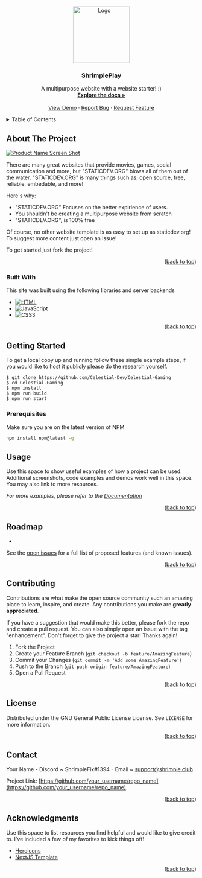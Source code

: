 <a name="readme-top"></a>

<br />
<div align="center">
  <a href="https://g.shrimple.club/">
    <img src="https://g.shrimple.club/imgs/favicon.ico" alt="Logo" width="150" height="150">
  </a>

  <h3 align="center">ShrimplePlay</h3>

  <p align="center">
    A multipurpose website with a website starter! :)
    <br />
    <a href="https://github.com/fmkash/staticdev.org"><strong>Explore the docs »</strong></a>
    <br />
    <br />
    <a href="https://github.com/othneildrew/Best-README-Template">View Demo</a>
    ·
    <a href="https://github.com/fmkash/staticdev.org/issues">Report Bug</a>
    ·
    <a href="https://github.com/fmkash/staticdev.org/issues">Request Feature</a>
  </p>
</div>



<!-- TABLE OF CONTENTS -->
<details>
  <summary>Table of Contents</summary>
  <ol>
    <li>
      <a href="#about-the-project">About The Project</a>
      <ul>
        <li><a href="#built-with">Built With</a></li>
      </ul>
    </li>
    <li>
      <a href="#getting-started">Getting Started</a>
      <ul>
        <li><a href="#prerequisites">Prerequisites</a></li>
      </ul>
    </li>
    <li><a href="#usage">Usage</a></li>
    <li><a href="#roadmap">Roadmap</a></li>
    <li><a href="#contributing">Contributing</a></li>
    <li><a href="#license">License</a></li>
    <li><a href="#contact">Contact</a></li>
    <li><a href="#acknowledgments">Acknowledgments</a></li>
  </ol>
</details>



<!-- ABOUT THE PROJECT -->
## About The Project

[![Product Name Screen Shot][product-screenshot]](https://example.com)

There are many great websites that provide movies, games, social communication and more, but "STATICDEV.ORG" blows all of them out of the water. "STATICDEV.ORG" is many things such as; open source, free, reliable, embedable, and more!

Here's why:
* "STATICDEV.ORG" Focuses on the better expirience of users.
* You shouldn't be creating a multipurpose website from scratch
* "STATICDEV.ORG", is 100% free

Of course, no other website template is as easy to set up as staticdev.org! To suggest more content just open an issue!

To get started just fork the project!

<p align="right">(<a href="#readme-top" style="scroll-behavior: smooth;">back to top</a>)</p>



### Built With

This site was built using the following libraries and server backends

* [![HTML][HTML5]][Next.js]
* ![JavaScript](https://img.shields.io/badge/javascript-%23323330.svg?style=for-the-badge&logo=javascript&logoColor=%23F7DF1E)
* ![CSS3](https://img.shields.io/badge/css3-%231572B6.svg?style=for-the-badge&logo=css3&logoColor=white)

<p align="right">(<a href="#readme-top" style="scroll-behavior: smooth;">back to top</a>)</p>



<!-- GETTING STARTED -->
## Getting Started
To get a local copy up and running follow these simple example steps, if you would like to host it publicly please do the research yourself.
```
$ git clone https://github.com/Celestial-Dev/Celestial-Gaming
$ cd Celestial-Gaming
$ npm install
$ npm run build
$ npm run start
```

### Prerequisites
Make sure you are on the latest version of NPM

  ```sh
  npm install npm@latest -g
  ```

<!-- USAGE EXAMPLES -->
## Usage

Use this space to show useful examples of how a project can be used. Additional screenshots, code examples and demos work well in this space. You may also link to more resources.

_For more examples, please refer to the [Documentation](https://example.com)_

<p align="right">(<a href="#readme-top" style="scroll-behavior: smooth;">back to top</a>)</p>



<!-- ROADMAP -->
## Roadmap

- 

See the [open issues](https://github.com/othneildrew/Best-README-Template/issues) for a full list of proposed features (and known issues).

<p align="right">(<a href="#readme-top" style="scroll-behavior: smooth;">back to top</a>)</p>



<!-- CONTRIBUTING -->
## Contributing

Contributions are what make the open source community such an amazing place to learn, inspire, and create. Any contributions you make are **greatly appreciated**.

If you have a suggestion that would make this better, please fork the repo and create a pull request. You can also simply open an issue with the tag "enhancement".
Don't forget to give the project a star! Thanks again!

1. Fork the Project
2. Create your Feature Branch (`git checkout -b feature/AmazingFeature`)
3. Commit your Changes (`git commit -m 'Add some AmazingFeature'`)
4. Push to the Branch (`git push origin feature/AmazingFeature`)
5. Open a Pull Request

<p align="right">(<a href="#readme-top" style="scroll-behavior: smooth;">back to top</a>)</p>



<!-- LICENSE -->
## License

Distributed under the GNU General Public License License. See `LICENSE` for more information.

<p align="right">(<a href="#readme-top" style="scroll-behavior: smooth;">back to top</a>)</p>



<!-- CONTACT -->
## Contact

Your Name - Discord ~ ShrimpleFix#1394 - Email ~ support@shrimple.club

Project Link: [https://github.com/your_username/repo_name](https://github.com/your_username/repo_name)

<p align="right">(<a href="#readme-top" style="scroll-behavior: smooth;">back to top</a>)</p>



<!-- ACKNOWLEDGMENTS -->
## Acknowledgments

Use this space to list resources you find helpful and would like to give credit to. I've included a few of my favorites to kick things off!

* [Heroicons](https://heroicons.com/)
* [NextJS Template](https://replit.com/)

<p align="right">(<a href="#readme-top" style="scroll-behavior: smooth;">back to top</a>)</p>



<!-- MARKDOWN LINKS & IMAGES -->
<!-- https://www.markdownguide.org/basic-syntax/#reference-style-links -->
[contributors-shield]: https://img.shields.io/github/contributors/fmkash/staticdev.org.svg?style=for-the-badge
[contributors-url]: https://github.com/fmkash/staticdev.org/graphs/contributors
[forks-shield]: https://img.shields.io/github/forks/fmkash/staticdev.org.svg?style=for-the-badge
[forks-url]: https://github.com/othneildrew/Best-README-Template/network/members
[stars-shield]: https://img.shields.io/github/stars/fmkash/staticdev.org.svg?style=for-the-badge
[stars-url]: https://github.com/fmkash/staticdev.org/stargazers
[issues-shield]: https://img.shields.io/github/issues/fmkash/staticdev.org.svg?style=for-the-badge
[issues-url]: https://github.com/fmkash/staticdev.org/issues
[license-shield]: https://img.shields.io/github/license/fmkash/staticdev.org.svg?style=for-the-badge
[license-url]: https://github.com/fmkash/staticdev.org/blob/master/LICENSE.txt
[linkedin-shield]: https://img.shields.io/badge/-LinkedIn-black.svg?style=for-the-badge&logo=linkedin&colorB=555
[linkedin-url]: https://linkedin.com/in/othneildrew
[product-screenshot]: images/screenshot.png
[Next.js]: https://img.shields.io/badge/next.js-000000?style=for-the-badge&logo=nextdotjs&logoColor=white
[HTML5]: https://img.shields.io/badge/html5-000000.svg?style=for-the-badge&logo=html5&logoColor=white
[JavaScript]: https://img.shields.io/badge/javascript-%23323330.svg?style=for-the-badge&logo=javascript&logoColor=%23F7DF1E
[Next-url]: https://nextjs.org/
[React.js]: https://img.shields.io/badge/React-20232A?style=for-the-badge&logo=react&logoColor=61DAFB
[React-url]: https://reactjs.org/
[Vue.js]: https://img.shields.io/badge/Vue.js-35495E?style=for-the-badge&logo=vuedotjs&logoColor=4FC08D
[static-url]: https://staticdev.org/
[Angular.io]: https://img.shields.io/badge/Angular-DD0031?style=for-the-badge&logo=angular&logoColor=white
[Angular-url]: https://angular.io/
[Svelte.dev]: https://img.shields.io/badge/Svelte-4A4A55?style=for-the-badge&logo=svelte&logoColor=FF3E00
[Svelte-url]: https://svelte.dev/
[Laravel.com]: https://img.shields.io/badge/Laravel-FF2D20?style=for-the-badge&logo=laravel&logoColor=white
[Laravel-url]: https://laravel.com
[Bootstrap.com]: https://img.shields.io/badge/Bootstrap-563D7C?style=for-the-badge&logo=bootstrap&logoColor=white
[Bootstrap-url]: https://getbootstrap.com
[JQuery.com]: https://img.shields.io/badge/jQuery-0769AD?style=for-the-badge&logo=jquery&logoColor=white
[JQuery-url]: https://jquery.com 
